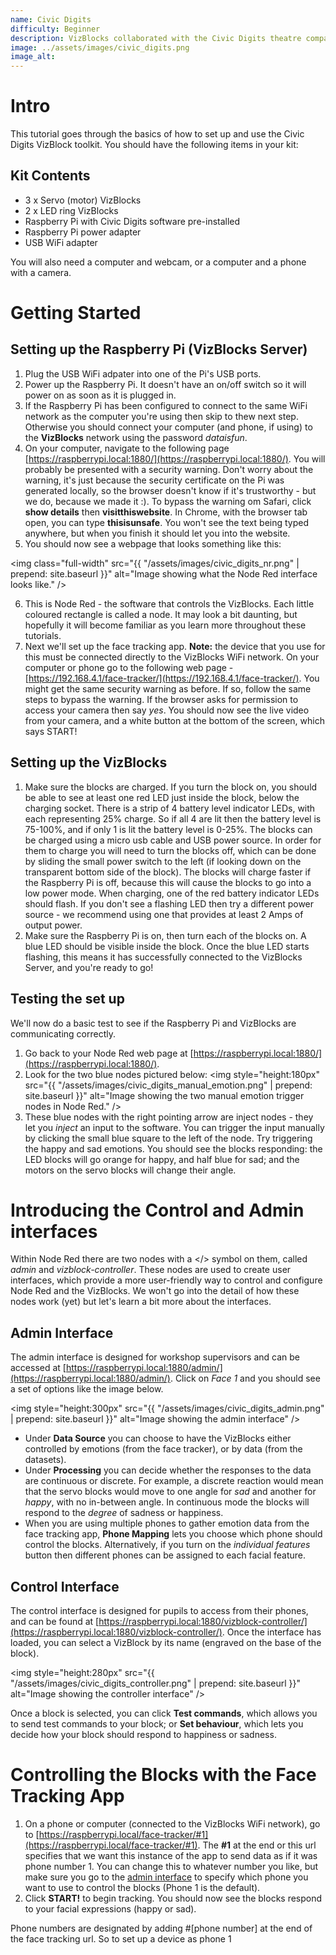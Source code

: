 ```yaml
---
name: Civic Digits
difficulty: Beginner
description: VizBlocks collaborated with the Civic Digits theatre company to create a series of workshops for school children. This tutorial goes through the basic set up for the workshops
image: ../assets/images/civic_digits.png
image_alt:
---
```


# Intro
This tutorial goes through the basics of how to set up and use the Civic Digits VizBlock toolkit. You should have the following items in your kit:

## Kit Contents
- 3 x Servo (motor) VizBlocks
- 2 x LED ring VizBlocks
- Raspberry Pi with Civic Digits software pre-installed
- Raspberry Pi power adapter
- USB WiFi adapter

You will also need a computer and webcam, or a computer and a phone with a camera.

# Getting Started

## Setting up the Raspberry Pi (VizBlocks Server)
1. Plug the USB WiFi adpater into one of the Pi's USB ports.
2. Power up the Raspberry Pi. It doesn't have an on/off switch so it will power on as soon as it is plugged in.
3. If the Raspberry Pi has been configured to connect to the same WiFi network as the computer you're using then skip to thew next step. Otherwise you should connect your computer (and phone, if using) to the **VizBlocks** network using the password *dataisfun*.
4. On your computer, navigate to the following page [https://raspberrypi.local:1880/](https://raspberrypi.local:1880/). You will probably be presented with a security warning. Don't worry about the warning, it's just because the security certificate on the Pi was generated locally, so the browser doesn't know if it's trustworthy - but we do, because we made it :). To bypass the warning om Safari, click **show details** then **visitthiswebsite**. In Chrome, with the browser tab open, you can type **thisisunsafe**. You won't see the text being typed anywhere, but when you finish it should let you into the website.
5. You should now see a webpage that looks something like this:

<img class="full-width" src="{{ "/assets/images/civic_digits_nr.png" | prepend: site.baseurl }}" alt="Image showing what the Node Red interface looks like." />

6. This is Node Red - the software that controls the VizBlocks. Each little coloured rectangle is called a node. It may look a bit daunting, but hopefully it will become familiar as you learn more throughout these tutorials. 
7. Next we'll set up the face tracking app. **Note:** the device that you use for this must be connected directly to the VizBlocks WiFi network. On your computer or phone go to the following web page - [https://192.168.4.1/face-tracker/](https://192.168.4.1/face-tracker/). You might get the same security warning as before. If so, follow the same steps to bypass the warning. If the browser asks for permission to access your camera then say *yes*. You should now see the live video from your camera, and a white button at the bottom of the screen, which says START!

## Setting up the VizBlocks
1. Make sure the blocks are charged. If you turn the block on, you should be able to see at least one red LED just inside the block, below the charging socket. There is a strip of 4 battery level indicator LEDs, with each representing 25% charge. So if all 4 are lit then the battery level is 75-100%, and if only 1 is lit the battery level is 0-25%. The blocks can be charged using a micro usb cable and USB power source. In order for them to charge you will need to turn the blocks off, which can be done by sliding the small power switch to the left (if looking down on the transparent bottom side of the block). The blocks will charge faster if the Raspberry Pi is off, because this will cause the blocks to go into a low power mode. When charging, one of the red battery indicator LEDs should flash. If you don't see a flashing LED then try a different power source - we recommend using one that provides at least 2 Amps of output power.
2. Make sure the Raspberry Pi is on, then turn each of the blocks on. A blue LED should be visible inside the block. Once the blue LED starts flashing, this means it has successfully connected to the VizBlocks Server, and you're ready to go!

## Testing the set up
We'll now do a basic test to see if the Raspberry Pi and VizBlocks are communicating correctly.
1. Go back to your Node Red web page at [https://raspberrypi.local:1880/](https://raspberrypi.local:1880/).
2. Look for the two blue nodes pictured below:
<img style="height:180px" src="{{ "/assets/images/civic_digits_manual_emotion.png" | prepend: site.baseurl }}" alt="Image showing the two manual emotion trigger nodes in Node Red." />
3. These blue nodes with the right pointing arrow are inject nodes - they let you *inject* an input to the software. You can trigger the input manually by clicking the small blue square to the left of the node. Try triggering the happy and sad emotions. You should see the blocks responding: the LED blocks will go orange for happy, and half blue for sad; and the motors on the servo blocks will change their angle.

# Introducing the Control and Admin interfaces

Within Node Red there are two nodes with a </> symbol on them, called *admin* and *vizblock-controller*. These nodes are used to create user interfaces, which provide a more user-friendly way to control and configure Node Red and the VizBlocks. We won't go into the detail of how these nodes work (yet) but let's learn a bit more about the interfaces.

## Admin Interface
The admin interface is designed for workshop supervisors and can be accessed at [https://raspberrypi.local:1880/admin/](https://raspberrypi.local:1880/admin/). Click on *Face 1* and you should see a set of options like the image below.

<img style="height:300px" src="{{ "/assets/images/civic_digits_admin.png" | prepend: site.baseurl }}" alt="Image showing the admin interface" />

- Under **Data Source** you can choose to have the VizBlocks either controlled by emotions (from the face tracker), or by data (from the datasets).
- Under **Processing** you can decide whether the responses to the data are continuous or discrete. For example, a discrete reaction would mean that the servo blocks would move to one angle for *sad* and another for *happy*, with no in-between angle. In continuous mode the blocks will respond to the *degree* of sadness or happiness.
- When you are using multiple phones to gather emotion data from the face tracking app, **Phone Mapping** lets you choose which phone should control the blocks. Alternatively, if you turn on the *individual features* button then different phones can be assigned to each facial feature.

## Control Interface
The control interface is designed for pupils to access from their phones, and can be found at [https://raspberrypi.local:1880/vizblock-controller/](https://raspberrypi.local:1880/vizblock-controller/). Once the interface has loaded, you can select a VizBlock by its name (engraved on the base of the block).

<img style="height:280px" src="{{ "/assets/images/civic_digits_controller.png" | prepend: site.baseurl }}" alt="Image showing the controller interface" />

Once a block is selected, you can click **Test commands**, which allows you to send test commands to your block; or **Set behaviour**, which lets you decide how your block should respond to happiness or sadness.

# Controlling the Blocks with the Face Tracking App
1. On a phone or computer (connected to the VizBlocks WiFi network), go to [https://raspberrypi.local/face-tracker/#1](https://raspberrypi.local/face-tracker/#1). The **#1** at the end or this url specifies that we want this instance of the app to send data as if it was phone number 1. You can change this to whatever number you like, but make sure you go to the [admin interface](https://raspberrypi.local:1880/admin/) to specify which phone you want to use to control the blocks (Phone 1 is the default).
2. Click **START!** to begin tracking. You should now see the blocks respond to your facial expressions (happy or sad).

Phone numbers are designated by adding #[phone number] at the end of the face tracking url. So to set up a device as phone 1

